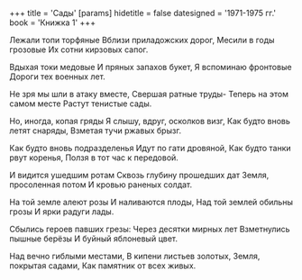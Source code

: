 +++
title = 'Сады'
[params]
  hidetitle = false
  datesigned = '1971-1975 гг.'
  book = 'Книжка 1'
+++
<!-- Сады -->

Лежали топи торфяные
Вблизи приладожских дорог,
Месили в годы грозовые
Их сотни кирзовых сапог.

Вдыхая токи медовые
И пряных запахов букет,
Я вспоминаю фронтовые
Дороги тех военных лет.

Не зря мы шли в атаку вместе,
Свершая ратные труды-
Теперь на этом самом месте
Растут тенистые сады.

Но, иногда, копая гряды
Я слышу, вдруг, осколков визг,
Как будто вновь летят снаряды,
Взметая тучи ржавых брызг.

Как будто вновь подразделенья
Идут по гати дровяной,
Как будто танки рвут коренья,
Ползя в тот час к передовой.

И видится ушедшим ротам
Сквозь глубину прошедших дат
Земля, просоленная потом
И кровью раненых солдат.

На той земле алеют розы
И наливаются плоды,
Над той землей обильны грозы
И ярки радуги лады.

Сбылись героев павших грезы:
Через десятки мирных лет
Взметнулись пышные берёзы
И буйный яблоневый цвет.

Над вечно гиблыми местами,
В кипени листьев золотых,
Земля, покрытая садами,
Как памятник от всех живых.

<!-- [Илья- 1971-1975] -->
<!-- Книжка 1 -->
